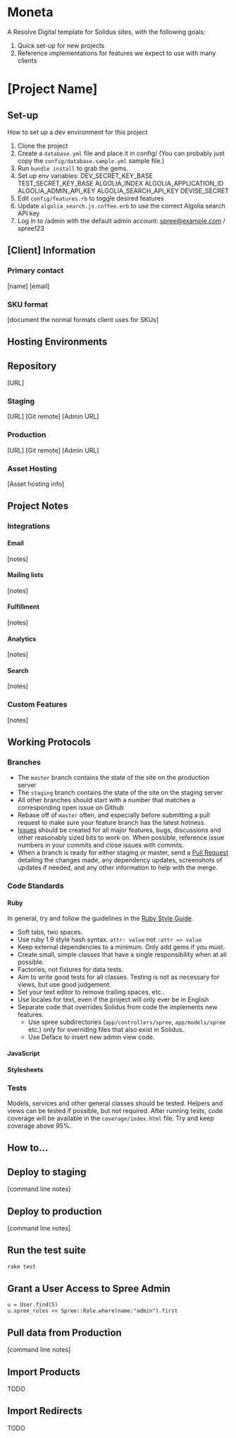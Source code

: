 # Moneta
A Resolve Digital template for Solidus sites, with the following goals:
1. Quick set-up for new projects
2. Reference implementations for features we expect to use with many clients

# [Project Name]

## Set-up
How to set up a dev environment for this project
1. Clone the project
2. Create a `database.yml` file and place it in config/ (You can probably just copy the `config/database.sample.yml` sample file.)
3. Run `bundle install` to grab the gems.
4. Set up env variables:
    DEV_SECRET_KEY_BASE
    TEST_SECRET_KEY_BASE
    ALGOLIA_INDEX
    ALGOLIA_APPLICATION_ID
    ALGOLIA_ADMIN_API_KEY
    ALGOLIA_SEARCH_API_KEY
    DEVISE_SECRET
5. Edit `config/features.rb` to toggle desired features
6. Update `algolia_search.js.coffee.erb` to use the correct Algolia search API key
7. Log in to /admin with the default admin account:
  spree@example.com / spree123

## [Client] Information
### Primary contact
[name] [email]
### SKU format
[document the normal formats client uses for SKUs]

## Hosting Environments
## Repository
[URL]
### Staging
[URL]
[Git remote]
[Admin URL]
### Production
[URL]
[Git remote]
[Admin URL]
### Asset Hosting
[Asset hosting info]

## Project Notes
### Integrations
#### Email
[notes]
#### Mailing lists
[notes]
#### Fulfillment
[notes]
#### Analytics
[notes]
#### Search
[notes]
### Custom Features
[notes]

## Working Protocols
### Branches
* The `master` branch contains the state of the site on the production server
* The `staging` branch contains the state of the site on the staging server
* All other branches should start with a number that matches a corresponding open issue on Github
* Rebase off of `master` often, and especially before submitting a pull request to make sure your feature branch has the latest hotness.
* [Issues](https://github.com/ovenbits/cellucor.com/issues) should be created for all major features, bugs, discussions and other reasonably sized bits to work on. When possible, reference issue numbers in your commits and close issues with commits.
* When a branch is ready for either staging or master, send a [Pull Request](https://github.com/ovenbits/cellucor.com/pull/new/master) detailing the changes made, any dependency updates, screenshots of updates if needed, and any other information to help with the merge.

### Code Standards
#### Ruby
In general, try and follow the guidelines in the [Ruby Style Guide](https://github.com/bbatsov/ruby-style-guide).
* Soft tabs, two spaces.
* Use ruby 1.9 style hash syntax. `attr: value` not `:attr => value`
* Keep external dependencies to a minimum. Only add gems if you must.
* Create small, simple classes that have a single responsibility when at all possible.
* Factories, not fixtures for data tests.
* Aim to write good tests for all classes. Testing is not as necessary for views, but use good judgement.
* Set your text editor to remove trailing spaces, etc..
* Use locales for text, even if the project will only ever be in English
* Separate code that overrides Solidus from code the implements new features.
  * Use spree subdirectories (`app/controllers/spree`, `app/models/spree` etc.) only for overriding files that also exist in Solidus.
  * Use Deface to insert new admin view code.
#### JavaScript
#### Stylesheets
### Tests
Models, services and other general classes should be tested. Helpers and views can be tested if possible, but not required.
After running tests, code coverage will be available in the `coverage/index.html` file. Try and keep coverage above 95%.

## How to...
## Deploy to staging
[command line notes]
## Deploy to production
[command line notes]
## Run the test suite
```bash
rake test
```
## Grant a User Access to Spree Admin
```
u = User.find(5)
u.spree_roles << Spree::Role.where(name:"admin").first
```
## Pull data from Production
[command line notes]
## Import Products
TODO
## Import Redirects
TODO

